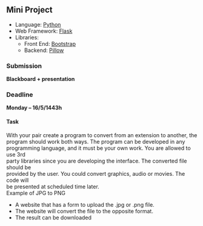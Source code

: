 ## Mini Project

- Language: [Python](https://www.python.org/)
- Web Framework: [Flask](https://flask.palletsprojects.com/en/2.0.x/)
- Libraries:
  - Front End: [Bootstrap](https://getbootstrap.com/)
  - Backend: [Pillow](https://pillow.readthedocs.io/en/stable/)

### Submission

**Blackboard + presentation**

### Deadline

**Monday – 16/5/1443h**

#### Task

With your pair create a program to convert from an extension to another, the <br />
program should work both ways. The program can be developed in any <br />
programming language, and it must be your own work. You are allowed to use 3rd<br />
party libraries since you are developing the interface. The converted file should be<br />
provided by the user. You could convert graphics, audio or movies. The code will<br />
be presented at scheduled time later.<br />
Example of JPG to PNG<br />

- A website that has a form to upload the .jpg or .png file.
- The website will convert the file to the opposite format.
- The result can be downloaded
